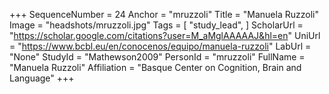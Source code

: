 +++
SequenceNumber = 24
Anchor = "mruzzoli"
Title = "Manuela Ruzzoli"
Image = "headshots/mruzzoli.jpg"
Tags = [ "study_lead", ]
ScholarUrl = "https://scholar.google.com/citations?user=M_aMglAAAAAJ&hl=en"
UniUrl = "https://www.bcbl.eu/en/conocenos/equipo/manuela-ruzzoli"
LabUrl = "None"
StudyId = "Mathewson2009"
PersonId = "mruzzoli"
FullName = "Manuela Ruzzoli"
Affiliation = "Basque Center on Cognition, Brain and Language"
+++
